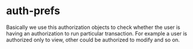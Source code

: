 # auth-prefs
Basically we use this authorization objects to check whether the user is having an authorization to run particular transaction. For example a user is authorized only to view, other could be authorized to modify and so on.
